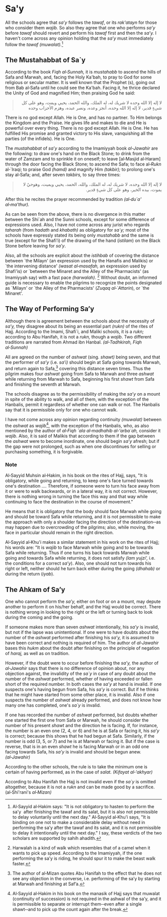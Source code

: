 Sa'y
====

All the schools agree that *sa’y* follows the *tawaf*, or its
*rak'atayn* for those who consider them *wajib.* So also they agree that
one who performs *sa’y* before *tawaf* should revert and perform his
*tawaf* first and then the *sa’y.* I haven't come across any opinion
holding that the *sa’y* must immediately follow the *tawaf
(muwalat).*[^1]

The Mustahabbat of Sa\`y
------------------------

According to the book *Fiqh al‑Sunnah,* it is *mustahabb* to ascend the
hills of Safa and Marwah, and, facing the Holy Ka'bah, to pray to God
for some religious or secular matter. It is well known that the Prophet
(s), going out from Bab al‑Safa until he could see the Ka'bah. Facing
it, he thrice declared the Unity of God and magnified Him; then praising
God he said:

<blockquote dir="rtl">
  <p>
لا إله إلا الله وحده لا شريك له، له الملك، والله الحمد، يحيي ويمت، وهو
على كل شيءٍ قدير، لا إله إلا الله وحده، أنجز وعده، ونصر عبده، وهزم
الأحزاب وحده
  </p>
</blockquote>

There is no god except Allah. He is One, and has no partner. To Him
belongs the Kingdom and the Praise. He gives life and makes to die and
He is powerful over every thing. There is no god except Allah. He is
One. He has fulfilled His promise and granted victory to His slave,
vanquishing all the parties (of the infidels). He is One.

The *mustahabbat* of *sa’y* according to the Imamiyyah book *al-Jawahir*
are the following: to draw one's hand on the Black Stone; to drink from
the water of Zamzam and to sprinkle it on oneself; to leave [al‑Masjid
al‑Haram] through the door facing the Black Stone; to ascend the Safa;
to face al‑*Rukn* al‑\`Iraqi; to praise God *(hamd)* and magnify Him
*(takbir);* to prolong one's stay al‑Safa; and, after seven *takbirs,*
to say three times:

<blockquote dir="rtl">
  <p>
لا إله إلا الله وحده، لا شريك له، له الملك، والله، الحمد، يحيي ويميت،
وهوحيٌ لا يموت، بيده الخير، وهو على كل شيءٍ قدير.
  </p>
</blockquote>

After this he recites the prayer recommended by tradition *(al‑du\`a'*
*al‑ma'thur).*

As can be seen from the above, there is no divergence in this matter
between the Shi\`ah and the Sunni schools, except for some difference of
expressions used. Also, I have not come across any jurist who regards
*taharah* (from *hadath* and *khabath)* as obligatory for *sa\`y;* most
of the schools have expressly stated its being only *mustahabb* and the
same is true (except for the Shafi'i) of the drawing of the hand
(*istilam*) on the Black Stone before leaving for *sa’y*.

Also, all the schools are explicit about the *istihbab* of covering the
distance between \`the Milayn' (an expression used by the Hanafis and
Malikis) or \`the intervening distance' *(wasat al‑masafah,* an
expression used by Shafi'is) or \`between the Minaret and the Alley of
the Pharmacists' (as Imamiyyah say) with a fast pace *(harwalah)*. [^2]
Without doubt, an informed guide is necessary to enable the pilgrims to
recognize the points designated as \`Milayn' or \`the Alley of the
Pharmacists' (*Zuqaq* *al‑\`Attarin*), or \`the Minaret'.

The Way of Performing Sa’y
--------------------------

Although there is agreement between the schools about the necessity of
*sa’y,* they disagree about its being an essential part *(rukn)* of the
rites of Hajj. According to the Imami, Shafi\`i, and Maliki schools, it
is a *rukn;* according to Abu Hanifah, it is not a *rukn,* though a
*wajib*. Two different traditions are narrated from Ahmad ibn Hanbal.
*(al‑Tadhkirah, Fiqh al‑Sunnah)*

All are agreed on the number of *ashwat* (sing. *shawt)* being seven,
and that the performer of *sa’y* (i.e. *sa’i)* should begin at Safa
going towards Marwah, and return again to Safa,[^3] covering this
distance seven times. Thus the pilgrim makes four *ashwat* going from
Safa to Marwah and three *ashwat* while returning from Marwah to Safa,
beginning his first *shawt* from Safa and finishing the seventh at
Marwah.

The schools disagree as to the permissibility of making the *sa’y* on a
mount in spite of the ability to walk, and all of them, with the
exception of the Hanbalis, permit it regardless of whether one can walk
or not. The Hanbalis say that it is permissible only for one who cannot
walk.

I have not come across any opinion regarding continuity *(muwalat)*
between the *ashwat* as *wajib*[^4], with the exception of the Hanbalis,
who, as also mentioned by the author of *al‑Fiqh \`ala al‑madhahib
al‑'arba\`ah,* consider it *wajib*. Also, it is said of Malikis that
according to them if the gap between the *ashwat* were to become
inordinate, one should begin *sa’y* afresh; but if the gap were not
prolonged, such as when one discontinues for selling or purchasing
something, it is forgivable.

### Note

Al‑Sayyid Muhsin al‑Hakim, in his book on the rites of Hajj, says, "It
is obligatory, while going and returning, to keep one's face turned
towards one's destination .... Therefore, if someone were to turn his
face away from it or were to walk backwards, or in a lateral way, it is
not correct. However, there is nothing wrong in turning the face this
way and that way while continuing to face the destination in the course
of movement."

He means that it is obligatory that the body should face Marwah while
going and should be toward Safa while returning, and it is not
permissible to make the approach with only a shoulder facing the
direction of the destination‑‑as may happen due to overcrowding of the
pilgrims; also, while moving, the face in particular should remain in
the right direction.

Al‑Sayyid al‑Khu'i makes a similar statement in his work on the rites of
Hajj; his words are: "It is *wajib* to face Marwah while going and to be
towards Safa while returning. Thus if one turns his back towards Marwah
while going and towards Safa while returning, it does not satisfy *(lam
yujzi',* i.e. the conditions for a correct *sa’y*). Also, one should not
turn towards his right or left, neither should he turn back either
during the going *(dhahab)* or during the return (*iyab*).

The Ahkam of Sa’y
-----------------

One who cannot perform the *sa’y,* either on foot or on a mount, may
depute another to perform it on his/her behalf, and the Hajj would be
correct. There is nothing wrong in looking to the right or the left or
turning back to look during the coming and the going.

If someone makes more than seven *ashwat* intentionally, his *sa’y* is
invalid, but not if the lapse was unintentional. If one were to have
doubts about the number of the *ashwat* performed after finishing his
*sa’y,* it is assumed to have been correct and nothing is required of
him. The author of *al‑Jawahir* bases this *hukm* about the doubt after
finishing on the principle of negation of *haraj,* as well as on
tradition.

However, if the doubt were to occur before finishing the *sa’y,* the
author of *al‑Jawahir* says that there is no difference of opinion
about, nor any objection against, the invalidity of the *sa\`y* in case
of any doubt about the number of the *ashwat* performed, whether of
having exceeded or fallen short of the required number. In both cases
the *sa’y* at hand is invalid. If one suspects one's having begun from
Safa, his *sa’y* is correct. But if he thinks that he might have started
from some other place, it is invalid. Also if one suspects the number of
*ashwat* already performed, and does not know how many one has
completed, one's *sa\`y* is invalid.

If one has recorded the number of *ashwat* performed, but doubts whether
one started the first one from Safa or Marwah, he should consider the
number of his present *shawt* and the direction he is facing. If, for
instance, the number is an even one (2, 4, or 6) and he is at Safa or
facing it, his *sa’y* is correct; because this shows that he had begun
at Safa. Similarly, if the number is odd (3, 5, or 7) and he is at
Marwah or facing it. But if the case is reverse, that is in an even
*shawt* he is facing Marwah or in an odd one facing towards Safa, his
*sa’y* is invalid and should be begun anew. *(al‑Jawahir)*

According to the other schools, the rule is to take the minimum one is
certain of having performed, as in the case of *salat. (Kifayat
al‑'akhyar)*

According to Abu Hanifah the Hajj is not invalid even if the *sa\`y* is
omitted altogether, because it is not a *rukn* and can be made good by a
sacrifice. (al‑Shi'rani's *al‑Mizan)*

[^1]: Al‑Sayyid al‑Hakim says: "It is not obligatory to hasten to
perform the sa'y  after finishing the tawaf and its salat, but it is
also not permissible to delay voluntarily until the next day." Al‑Sayyid
al‑Khu'i says, "It is binding on one not to make a considerable delay
without need in performing the sa’y after the tawaf and its salat, and
it is not permissible to delay it intentionally until the next day." I
say, these verdicts of the two scholars are supported by sahih ahadith.

[^2]: Harwalah is a kind of walk which resembles that of a camel when it
wants to pick up speed. According to the Imamiyyah, if the one
performing the sa’y is riding, he should spur it to make the beast walk
faster.

[^3]: The author of al‑Mizan quotes Abu Hanifah to the effect that he
does not see any objection in the converse, i.e. performing of the sa’y
by starting at Marwah and finishing at Saf’a.

[^4]: Al‑Sayyid al‑Hakim in his book on the manasik of Hajj says that
muwalat (continuity of succession) is not required in the ashwal of the
sa’y, and it is permissible to separate or interrupt them‑‑even after a
single shawt‑‑and to pick up the count again after the break.


